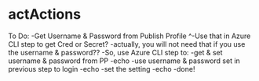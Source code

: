 # actActions

To Do:
-Get Username & Password from Publish Profile
 ^-Use that in Azure CLI step to get Cred or Secret?
   -actually, you will not need that if you use the username & password??
   -So, use Azure CLI step to:
 -get & set username & password from PP
 -echo
 -use username & password set in previous step to login
 -echo
 -set the setting
 -echo
 -done!
